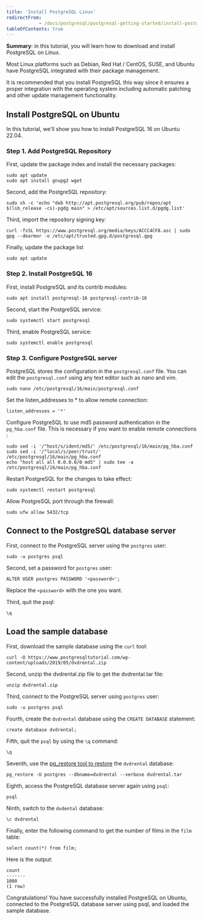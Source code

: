 ```yaml
---
title: 'Install PostgreSQL Linux'
redirectFrom: 
            - /docs/postgresql/postgresql-getting-started/install-postgresql-linux/
tableOfContents: true
---
```



**Summary**: in this tutorial, you will learn how to download and install PostgreSQL on Linux.





Most Linux platforms such as Debian, Red Hat / CentOS, SUSE, and Ubuntu have PostgreSQL integrated with their package management.





It is recommended that you install PostgreSQL this way since it ensures a proper integration with the operating system including automatic patching and other update management functionality.





## Install PostgreSQL on Ubuntu





In this tutorial, we'll show you how to install PostgreSQL 16 on Ubuntu 22.04.





### Step 1. Add PostgreSQL Repository





First, update the package index and install the necessary packages:





```
sudo apt update
sudo apt install gnupg2 wget
```





Second, add the PostgreSQL repository:





```
sudo sh -c 'echo "deb http://apt.postgresql.org/pub/repos/apt $(lsb_release -cs)-pgdg main" > /etc/apt/sources.list.d/pgdg.list'
```





Third, import the repository signing key:





```
curl -fsSL https://www.postgresql.org/media/keys/ACCC4CF8.asc | sudo gpg --dearmor -o /etc/apt/trusted.gpg.d/postgresql.gpg
```





Finally, update the package list





```
sudo apt update
```





### Step 2. Install PostgreSQL 16





First, install PostgreSQL and its contrib modules:





```
sudo apt install postgresql-16 postgresql-contrib-16
```





Second, start the PostgreSQL service:





```
sudo systemctl start postgresql
```





Third, enable PostgreSQL service:





```
sudo systemctl enable postgresql
```





### Step 3. Configure PostgreSQL server





PostgreSQL stores the configuration in the `postgresql.conf` file. You can edit the `postgresql.conf` using any text editor such as nano and vim.





```
sudo nano /etc/postgresql/16/main/postgresql.conf
```





Set the listen_addresses to \* to allow remote connection:





```
listen_addresses = '*'
```





Configure PostgreSQL to use md5 password authentication in the `pg_hba.conf` file. This is necessary if you want to enable remote connections :





```
sudo sed -i '/^host/s/ident/md5/' /etc/postgresql/16/main/pg_hba.conf
sudo sed -i '/^local/s/peer/trust/' /etc/postgresql/16/main/pg_hba.conf
echo "host all all 0.0.0.0/0 md5" | sudo tee -a /etc/postgresql/16/main/pg_hba.conf
```





Restart PostgreSQL for the changes to take effect:





```
sudo systemctl restart postgresql
```





Allow PostgreSQL port through the firewall:





```
sudo ufw allow 5432/tcp
```





## Connect to the PostgreSQL database server





First, connect to the PostgreSQL server using the `postgres` user:





```
sudo -u postgres psql
```





Second, set a password for `postgres` user:





```
ALTER USER postgres PASSWORD '<password>';
```





Replace the `<password>` with the one you want.





Third, quit the psql:





```
\q
```





## Load the sample database





First, download the sample database using the `curl` tool:





```
curl -O https://www.postgresqltutorial.com/wp-content/uploads/2019/05/dvdrental.zip
```





Second, unzip the dvdrental.zip file to get the dvdrental.tar file:





```
unzip dvdrental.zip
```





Third, connect to the PostgreSQL server using `postgres` user:





```
sudo -u postgres psql
```





Fourth, create the `dvdrental` database using the `CREATE DATABASE` statement:





```
create database dvdrental;
```





Fifth, quit the `psql` by using the `\q` command:





```
\q
```





Seventh, use the [pg_restore tool to restore](https://www.postgresqltutorial.com/postgresql-administration/postgresql-restore-database/) the `dvdrental` database:





```
pg_restore -U postgres --dbname=dvdrental --verbose dvdrental.tar
```





Eighth, access the PostgreSQL database server again using `psql`:





```
psql
```





Ninth, switch to the `dvdental` database:





```
\c dvdrental
```





Finally, enter the following command to get the number of films in the `film` table:





```
select count(*) from film;
```





Here is the output:





```
count
-------
1000
(1 row)
```





Congratulations! You have successfully installed PostgreSQL on Ubuntu, connected to the PostgreSQL database server using psql, and loaded the sample database.


